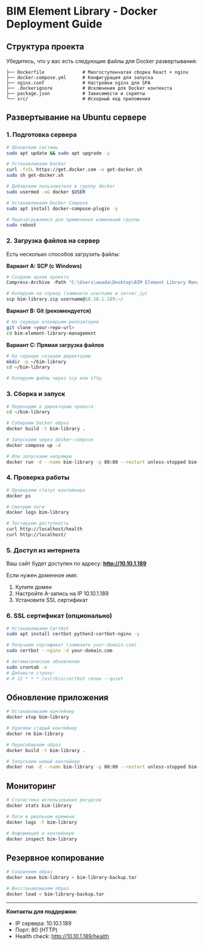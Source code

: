 # BIM Element Library - Docker Deployment Guide

## Структура проекта

Убедитесь, что у вас есть следующие файлы для Docker развертывания:

```
├── Dockerfile              # Многоступенчатая сборка React + nginx
├── docker-compose.yml      # Конфигурация для запуска
├── nginx.conf              # Настройки nginx для SPA
├── .dockerignore           # Исключения для Docker контекста
├── package.json            # Зависимости и скрипты
└── src/                    # Исходный код приложения
```

## Развертывание на Ubuntu сервере

### 1. Подготовка сервера

```bash
# Обновляем систему
sudo apt update && sudo apt upgrade -y

# Устанавливаем Docker
curl -fsSL https://get.docker.com -o get-docker.sh
sudo sh get-docker.sh

# Добавляем пользователя в группу docker
sudo usermod -aG docker $USER

# Устанавливаем Docker Compose
sudo apt install docker-compose-plugin -y

# Перезагружаемся для применения изменений группы
sudo reboot
```

### 2. Загрузка файлов на сервер

Есть несколько способов загрузить файлы:

**Вариант A: SCP (с Windows)**
```powershell
# Создаем архив проекта
Compress-Archive -Path "C:\Users\awada\Desktop\BIM Element Library Management\*" -DestinationPath "bim-library.zip"

# Копируем на сервер (замените username и server_ip)
scp bim-library.zip username@10.10.1.189:~/
```

**Вариант B: Git (рекомендуется)**
```bash
# На сервере клонируем репозиторий
git clone <your-repo-url>
cd bim-element-library-management
```

**Вариант C: Прямая загрузка файлов**
```bash
# На сервере создаем директорию
mkdir -p ~/bim-library
cd ~/bim-library

# Копируем файлы через scp или sftp
```

### 3. Сборка и запуск

```bash
# Переходим в директорию проекта
cd ~/bim-library

# Собираем Docker образ
docker build -t bim-library .

# Запускаем через docker-compose
docker compose up -d

# Или запускаем напрямую
docker run -d --name bim-library -p 80:80 --restart unless-stopped bim-library
```

### 4. Проверка работы

```bash
# Проверяем статус контейнера
docker ps

# Смотрим логи
docker logs bim-library

# Тестируем доступность
curl http://localhost/health
curl http://localhost/
```

### 5. Доступ из интернета

Ваш сайт будет доступен по адресу: **http://10.10.1.189**

Если нужен доменное имя:
1. Купите домен
2. Настройте A-запись на IP 10.10.1.189
3. Установите SSL сертификат

### 6. SSL сертификат (опционально)

```bash
# Устанавливаем Certbot
sudo apt install certbot python3-certbot-nginx -y

# Получаем сертификат (замените your-domain.com)
sudo certbot --nginx -d your-domain.com

# Автоматическое обновление
sudo crontab -e
# Добавьте строку:
# 0 12 * * * /usr/bin/certbot renew --quiet
```

## Обновление приложения

```bash
# Останавливаем контейнер
docker stop bim-library

# Удаляем старый контейнер
docker rm bim-library

# Пересобираем образ
docker build -t bim-library .

# Запускаем новый контейнер
docker run -d --name bim-library -p 80:80 --restart unless-stopped bim-library
```

## Мониторинг

```bash
# Статистика использования ресурсов
docker stats bim-library

# Логи в реальном времени
docker logs -f bim-library

# Информация о контейнере
docker inspect bim-library
```

## Резервное копирование

```bash
# Сохраняем образ
docker save bim-library > bim-library-backup.tar

# Восстанавливаем образ
docker load < bim-library-backup.tar
```

---

**Контакты для поддержки:**
- IP сервера: 10.10.1.189
- Порт: 80 (HTTP)
- Health check: http://10.10.1.189/health